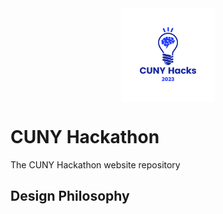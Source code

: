 <div style="display: flex; justify-content: center">
<img src='frontend1/src/assets/images/logo1.png' width="150px"/>
</div>

# CUNY Hackathon

The CUNY Hackathon website repository

## Design Philosophy
